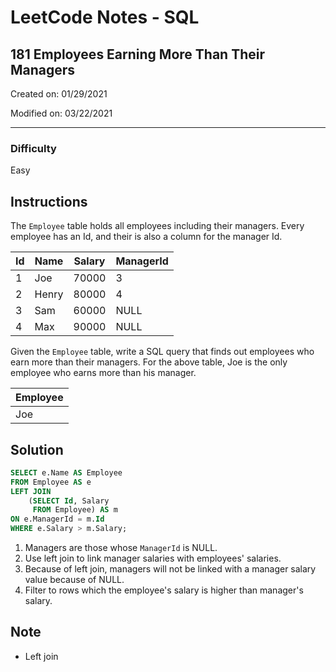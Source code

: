 # LeetCode Notes - SQL

## 181 Employees Earning More Than Their Managers

Created on: 01/29/2021

Modified on: 03/22/2021

---

### Difficulty

Easy

## Instructions

The `Employee` table holds all employees including their managers. Every employee has an Id, and their is also a column for the manager Id.

| Id | Name  | Salary | ManagerId |
| -- | ----- | ------ | --------- |
| 1  | Joe   | 70000  | 3         |
| 2  | Henry | 80000  | 4         |
| 3  | Sam   | 60000  | NULL      |
| 4  | Max   | 90000  | NULL      |

Given the `Employee` table, write a SQL query that finds out employees who earn more than their managers. For the above table, Joe is the only employee who earns more than his manager.

| Employee |
| -------- |
| Joe      |

## Solution

``` sql
SELECT e.Name AS Employee
FROM Employee AS e
LEFT JOIN 
    (SELECT Id, Salary
     FROM Employee) AS m
ON e.ManagerId = m.Id
WHERE e.Salary > m.Salary;
```

1. Managers are those whose `ManagerId` is NULL.
2. Use left join to link manager salaries with employees' salaries.
3. Because of left join, managers will not be linked with a manager salary value because of NULL.
4. Filter to rows which the employee's salary is higher than manager's salary.

## Note

- Left join